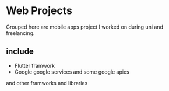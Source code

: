 
# Web Projects

Grouped here are mobile apps  project I worked on during uni and freelancing.


## include

- Flutter framwork 
- Google google services and some google apies

and other framworks and libraries


